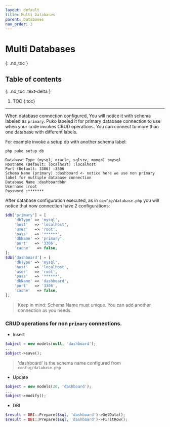 ```yaml
---
layout: default
title: Multi Databases
parent: Databases
nav_order: 3
---
```


# Multi Databases
{: .no_toc }

## Table of contents
{: .no_toc .text-delta }

1. TOC
{:toc}

---
When database connection configured, You will notice it with schema labeled as `primary`. 
Puko labeled it for primary database connection to use when your code invokes CRUD operations.
You can connect to more than one database with different labels.

For example invoke a setup db with another schema label:

`php puko setup db`

```
Database Type (mysql, oracle, sqlsrv, mongo) :mysql
Hostname (Default: localhost) :localhost
Port (Default: 3306) :3306
Schema Name (primary) :dashboard <- notice here we use non primary label for multiple database connection
Database Name :dashboardbbn
Username :root
Password :*******
```
After database configuration executed, as in `config/database.php` you will notice that now connection
have 2 configurations:

```php
$db['primary'] = [
    'dbType' => 'mysql',
    'host'   => 'localhost',
    'user'   => 'root',
    'pass'   => '******',
    'dbName' => 'primary',
    'port'   => '3306',
    'cache'   => false,
];
$db['dashboard'] = [
    'dbType' => 'mysql',
    'host'   => 'localhost',
    'user'   => 'root',
    'pass'   => '******',
    'dbName' => 'dashboard',
    'port'   => '3306',
    'cache'   => false,
];
```

> Keep in mind: Schema Name must unique. You can add another connection as you needs.

### CRUD operations for non `primary` connections.

* Insert

```php
$object = new models(null, 'dashboard');
...
$object->save();
```

> 'dashboard' is the schema name configured from `config/database.php`

* Update

```php
$object = new models(20, 'dashboard');
...
$object->modify();
```

* DBI

```php
$result = DBI::Prepare($sql, 'dashboard')->GetData();
$result = DBI::Prepare($sql, 'dashboard')->FirstRow();
```